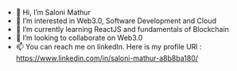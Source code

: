 - 👋 Hi, I’m Saloni Mathur
- 👀 I’m interested in Web3.0, Software Development and Cloud
- 🌱 I’m currently learning ReactJS and fundamentals of Blockchain
- 💞️ I’m looking to collaborate on Web3.0
- 📫 You can reach me on linkedIn. Here is my profile URl : https://www.linkedin.com/in/saloni-mathur-a8b8ba180/

<!---
saloni23j/saloni23j is a ✨ special ✨ repository because its `README.md` (this file) appears on your GitHub profile.
You can click the Preview link to take a look at your changes.
--->
